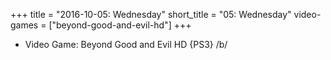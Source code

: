 +++
title = "2016-10-05: Wednesday"
short_title = "05: Wednesday"
video-games = ["beyond-good-and-evil-hd"]
+++


* Video Game: Beyond Good and Evil HD {PS3} /b/
